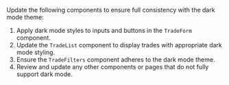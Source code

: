 Update the following components to ensure full consistency with the dark mode theme:

1. Apply dark mode styles to inputs and buttons in the `TradeForm` component.
2. Update the `TradeList` component to display trades with appropriate dark mode styling.
3. Ensure the `TradeFilters` component adheres to the dark mode theme.
4. Review and update any other components or pages that do not fully support dark mode.
